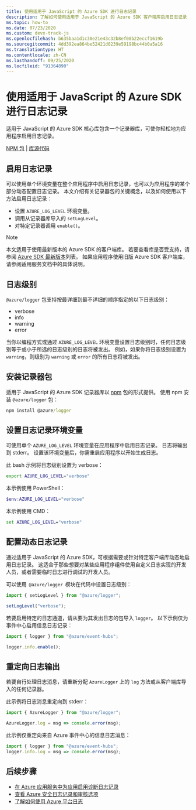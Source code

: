 ```yaml
---
title: 使用适用于 JavaScript 的 Azure SDK 进行日志记录
description: 了解如何使用适用于 JavaScript 的 Azure SDK 客户端库启用日志记录
ms.topic: how-to
ms.date: 07/23/2020
ms.custom: devx-track-js
ms.openlocfilehash: b635baa1d1c30e21e43c32b8ef08b22eccf1619b
ms.sourcegitcommit: 4dd392ea864be52421d0239e59198bc44b0a5a16
ms.translationtype: HT
ms.contentlocale: zh-CN
ms.lasthandoff: 09/25/2020
ms.locfileid: "91364890"
---
```

# <a name="logging-with-the-azure-sdk-for-javascript"></a>使用适用于 JavaScript 的 Azure SDK 进行日志记录

适用于 JavaScript 的 Azure SDK 核心库包含一个记录器库，可使你轻松地为应用程序启用日志记录。 

[NPM 包](https://www.npmjs.com/package/@azure/logger) | [库源代码](https://github.com/Azure/azure-sdk-for-js/tree/master/sdk/core/logger)

## <a name="enable-logging"></a>启用日志记录

可以使用单个环境变量在整个应用程序中启用日志记录，也可以为应用程序的某个部分动态配置日志记录。 本文介绍有关记录器包的关键概念，以及如何使用以下方法启用日志记录：

- 设置 `AZURE_LOG_LEVEL` 环境变量。
- 调用从记录器库导入的 `setLogLevel`。
- 对特定记录器调用 `enable()`。

> [!NOTE]
> 本文适用于使用最新版本的 Azure SDK 的客户端库。 若要查看库是否受支持，请参阅 [Azure SDK 最新版本](https://azure.github.io/azure-sdk/releases/latest/index.html#javascript)列表。 如果应用程序使用旧版 Azure SDK 客户端库，请参阅适用服务文档中的具体说明。

## <a name="log-levels"></a>日志级别

`@azure/logger` 包支持按最详细到最不详细的顺序指定的以下日志级别：

- verbose
- info
- warning
- error

当你以编程方式或通过 `AZURE_LOG_LEVEL` 环境变量设置日志级别时，任何日志级别等于或小于所选的日志级别的日志将被发出。 例如，如果你将日志级别设置为 `warning`，则级别为 `warning` 或 `error` 的所有日志将被发出。

## <a name="install-the-logger-package"></a>安装记录器包

适用于 JavaScript 的 Azure SDK 记录器库以 [npm](https://www.npmjs.com/) 包的形式提供。 使用 npm 安装 `@azure/logger` 包：

```cmd
npm install @azure/logger
```

## <a name="set-the-logging-environment-variable"></a>设置日志记录环境变量

可使用单个 `AZURE_LOG_LEVEL` 环境变量在应用程序中启用日志记录。 日志将输出到 stderr。 设置该环境变量后，你需重启应用程序以开始生成日志。

此 bash 示例将日志级别设置为 verbose：

```bash
export AZURE_LOG_LEVEL="verbose"
```

本示例使用 PowerShell：

```powershell
$env:AZURE_LOG_LEVEL="verbose"
```

本示例使用 CMD：

```cmd
set AZURE_LOG_LEVEL="verbose"
```

## <a name="configure-dynamic-logging"></a>配置动态日志记录

通过适用于 JavaScript 的 Azure SDK，可根据需要或针对特定客户端库动态地启用日志记录。 这适合于那些想要对某些应用程序组件使用自定义日志实现的开发人员，或者需要临时日志进行调试的开发人员。

可以使用  `@azure/logger`  模块在代码中设置日志级别：

```js
import { setLogLevel } from "@azure/logger";

setLogLevel("verbose");
```

若要启用特定的日志通道，请从要为其发出日志的包导入 `logger`。 以下示例仅为事件中心启用信息日志记录：

```js
import { logger } from "@azure/event-hubs";

logger.info.enable();
```

## <a name="redirect-log-output"></a>重定向日志输出

若要自行处理日志消息，请重新分配 `AzureLogger` 上的 `log` 方法或从客户端库导入的任何记录器。

此示例将日志消息重定向到 stderr：

```js
import { AzureLogger } from "@azure/logger";

AzureLogger.log = msg => console.error(msg);
```

此示例仅重定向来自 Azure 事件中心的信息日志消息：

```js
import { logger } from "@azure/event-hubs";
logger.info.log = msg => console.error(msg);
```

## <a name="next-steps"></a>后续步骤

- [在 Azure 应用服务中为应用启用诊断日志记录](/azure/app-service/troubleshoot-diagnostic-logs)
- [查看 Azure 安全日志记录和审核选项](/azure/security/fundamentals/log-audit)
- [了解如何使用 Azure 平台日志](/azure/azure-monitor/platform/platform-logs-overview)